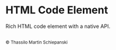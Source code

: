 # HTML Code Element

Rich HTML code element with a native API.

## 

<sub>&copy; Thassilo Martin Schiepanski</sub>